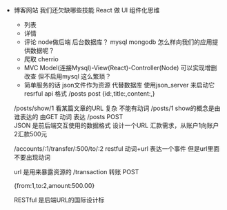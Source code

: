 - 博客网站  我们还欠缺哪些技能
    React 做 UI  组件化思维
    - 列表
    - 详情
    - 评论
    node做后端  后台数据库？ mysql  mongodb
    怎么样向我们的应用提供数据呢？
    - 爬取  cherrio
    - MVC  Model(连接Mysql)-View(React)-Controller(Node)
    可以实现增删改查 但不启用mysql 这么繁琐？
    - 简单服务的话  json文件作为资源 代替数据库
    使用json_server  来启动它  resrful api  格式
    /posts post  {id:,title:,content:,}

    /posts/show/1  看某篇文章的URL
    复杂  不能有动词  /posts/1    show的概念是由谁表达的
    由GET 动词  表达
    /posts   POST  
JSON  是前后端交互使用的数据格式 
    设计一个URL
    汇款需求，从账户1向账户2汇款500元


    /accounts/:1/transfer/:500/to/:2
    restful  动词+url  表达一个事件  但是url里面不要出现动词


    url 是用来暴露资源的
    /transaction  转账 POST

    {from:1,to:2,amount:500.00}

    RESTful  是后端URL的国际设计标